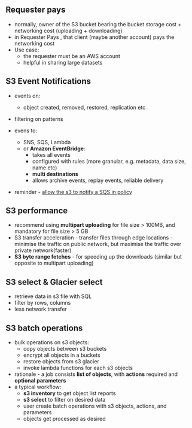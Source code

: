 ## Requester pays

- normally, owner of the S3 bucket bearing the bucket storage cost + networking cost (uploading + downloading)
- in Requester Pays , that client (maybe another account) pays the networking cost
- Use case:
	- the requester must be an AWS account
	- helpful in sharing large datasets

## S3 Event Notifications

- events on:
	- object created, removed, restored, replication etc
- filtering on patterns
- evens to:
	- SNS, SQS, Lambda
	- or **Amazon EventBridge**:
		- takes all events
		- configured with rules (more granular, e.g. metadata, data size, name etc)
		- **multi destinations**
		- allows archive events, replay events, reliable delivery

- reminder - [allow the s3 to notify a SQS in policy](https://repost.aws/knowledge-center/sqs-s3-event-notification-sse)

## S3 performance

- recommend using **multipart uploading** for file size > 100MB, and mandatory for file size > 5 GB
- S3 transfer acceleration - transfer files through edge locations - minimise the traffic on public network, but maximise the traffic over private network(faster)
- **S3 byte range fetches** - for speeding up the downloads (similar but opposite to multipart uploading)

## S3 select & Glacier select

- retrieve data in s3 file with SQL
- filter by rows, columns
- less network transfer

## S3 batch operations

- bulk operations on s3 objects:
	- copy objects between s3 buckets
	- encrypt all objects in a buckets
	- restore objects from s3 glacier
	- invoke lambda functions for each s3 objects
- rationale - a job consists **list of objects**, with **actions** required and **optional parameters**
- a typical workflow:
	- **s3 inventory** to get object list reports
	- **s3 select** to filter on desired data
	- user create batch operations with s3 objects, actions, and parameters
	- objects get processed as desired
